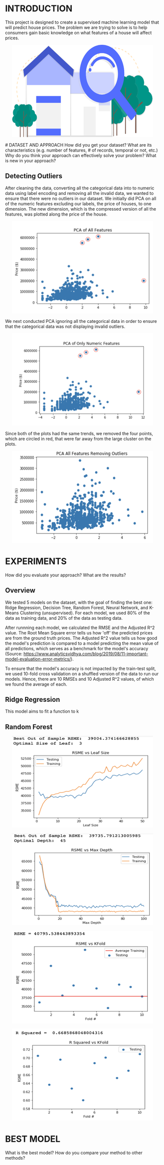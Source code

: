 # INTRODUCTION
This project is designed to create a supervised machine learning model that will predict house prices. The problem we are trying to solve is to help consumers gain basic knowledge on what features of a house will affect prices.
<p align="center">
  <img width="460" height="300" src="Images/house.svg">
</p>
# DATASET AND APPROACH
How did you get your dataset?
What are its characteristics (e.g. number of features, # of records, temporal or not, etc.)
Why do you think your approach can effectively solve your problem?
What is new in your approach?

## Detecting Outliers
After cleaning the data, converting all the categorical data into to numeric data using label encoding and removing all the invalid data, we wanted to ensure that there were no outliers in our dataset. We initially did PCA on all of the numeric features excluding our labels, the price of houses, to one dimension. The new dimension, which is the compressed version of all the features, was plotted along the price of the house.
<p align="center">
  <img width="460" height="300" src="Images/PCAofAllFeatures.png">
</p>

We next conducted PCA ignoring all the categorical data in order to ensure that the categorical data was not displaying invalid outliers.
<p align="center">
  <img width="460" height="300" src="Images/PCAOnlyNumericFeatures.png">
</p>
Since both of the plots had the same trends, we removed the four points, which are circled in red, that were far away from the large cluster on the plots.
<p align="center">
  <img width="460" height="300" src="Images/PCAofAllFeaturesRemovingOutliers.png">
</p>



# EXPERIMENTS
How did you evaluate your approach?
What are the results?

## Overview
We tested 5 models on the dataset, with the goal of finding the best one: Ridge Regression, Decision Tree, Random Forest, Neural Network, and K-Means Clustering (unsupervised). For each model, we used 80% of the data as training data, and 20% of the data as testing data. 

After runnning each model, we calculated the RMSE and the Adjusted R^2 value. The Root Mean Square error tells us how 'off' the predicted prices are from the ground truth prices. The Adjusted R^2 value tells us how good the model's prediction is compared to a model predicting the mean value of all predictions, which serves as a benchmark for the model's accuracy (Source: https://www.analyticsvidhya.com/blog/2019/08/11-important-model-evaluation-error-metrics/). 

To ensure that the model's accuracy is not impacted by the train-test split, we used 10-fold cross validation on a shuffled version of the data to run our models. Hence, there are 10 RMSEs and 10 Adjusted R^2 values, of which we found the average of each.

## Ridge Regression

This model aims to fit a function to k

## Random Forest
<p align="center">
  <img width="460" height="300" src="Images/RSME vs Leaf Size.png">
</p>
<p align="center">
  <img width="460" height="300" src="Images/RSME vs Max Depth.png">
</p>
<p align="center">
  <img width="460" height="300" src="Images/RSME vs K Fold.png">
</p>
<p align="center">
  <img width="460" height="300" src="Images/R Squared vs K Fold.png">
</p>


# BEST MODEL
What is the best model?
How do you compare your method to other methods?

